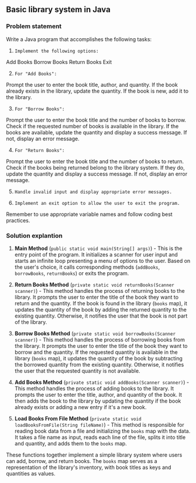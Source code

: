 ## Basic library system in Java

### Problem statement

Write a Java program that accomplishes the following tasks:

1.     Implement the following options:

Add Books
Borrow Books
Return Books
Exit

2.     For "Add Books":

Prompt the user to enter the book title, author, and quantity.
If the book already exists in the library, update the quantity.
If the book is new, add it to the library.

3.     For "Borrow Books":

Prompt the user to enter the book title and the number of books to borrow.
Check if the requested number of books is available in the library.
If the books are available, update the quantity and display a success message.
If not, display an error message.

4.     For "Return Books":

Prompt the user to enter the book title and the number of books to return.
Check if the books being returned belong to the library system.
If they do, update the quantity and display a success message.
If not, display an error message.

5.     Handle invalid input and display appropriate error messages.

6.     Implement an exit option to allow the user to exit the program.


Remember to use appropriate variable names and follow coding best practices.


### Solution explantion

1. **Main Method** (`public static void main(String[] args)`) - This is the entry point of the program. It initializes a scanner for user input and starts an infinite loop presenting a menu of options to the user. Based on the user's choice, it calls corresponding methods (`addBooks`, `borrowBooks`, `returnBooks`) or exits the program.

2. **Return Books Method** (`private static void returnBooks(Scanner scanner)`) - This method handles the process of returning books to the library. It prompts the user to enter the title of the book they want to return and the quantity. If the book is found in the library (`books` map), it updates the quantity of the book by adding the returned quantity to the existing quantity. Otherwise, it notifies the user that the book is not part of the library.

3. **Borrow Books Method** (`private static void borrowBooks(Scanner scanner)`) - This method handles the process of borrowing books from the library. It prompts the user to enter the title of the book they want to borrow and the quantity. If the requested quantity is available in the library (`books` map), it updates the quantity of the book by subtracting the borrowed quantity from the existing quantity. Otherwise, it notifies the user that the requested quantity is not available.

4. **Add Books Method** (`private static void addBooks(Scanner scanner)`) - This method handles the process of adding books to the library. It prompts the user to enter the title, author, and quantity of the book. It then adds the book to the library by updating the quantity if the book already exists or adding a new entry if it's a new book.

5. **Load Books From File Method** (`private static void loadBooksFromFile(String fileName)`) - This method is responsible for reading book data from a file and initializing the `books` map with the data. It takes a file name as input, reads each line of the file, splits it into title and quantity, and adds them to the `books` map.

These functions together implement a simple library system where users can add, borrow, and return books. The `books` map serves as a representation of the library's inventory, with book titles as keys and quantities as values.